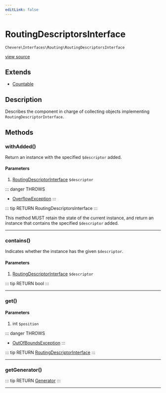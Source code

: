 ```yaml
---
editLink: false
---
```


# RoutingDescriptorsInterface

`Chevere\Interfaces\Routing\RoutingDescriptorsInterface`

[view source](https://github.com/chevere/chevere/blob/master/src/Chevere/Interfaces/Routing/RoutingDescriptorsInterface.php)

## Extends

- [Countable](https://www.php.net/manual/class.countable)

## Description

Describes the component in charge of collecting objects implementing `RoutingDescriptorInterface`.

## Methods

### withAdded()

Return an instance with the specified `$descriptor` added.

#### Parameters

1. [RoutingDescriptorInterface](./RoutingDescriptorInterface.md) `$descriptor`

::: danger THROWS
- [OverflowException](../../Exceptions/Core/OverflowException.md) 
:::

::: tip RETURN
RoutingDescriptorsInterface
:::

This method MUST retain the state of the current instance, and return
an instance that contains the specified `$descriptor` added.

---

### contains()

Indicates whether the instance has the given `$descriptor`.

#### Parameters

1. [RoutingDescriptorInterface](./RoutingDescriptorInterface.md) `$descriptor`

::: tip RETURN
bool
:::

---

### get()

#### Parameters

1. int `$position`

::: danger THROWS
- [OutOfBoundsException](../../Exceptions/Core/OutOfBoundsException.md) 
:::

::: tip RETURN
[RoutingDescriptorInterface](./RoutingDescriptorInterface.md)
:::

---

### getGenerator()

::: tip RETURN
[Generator](https://www.php.net/manual/class.generator)
:::

---
